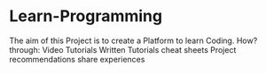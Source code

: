 # Learn-Programming

The aim of this Project is to create a Platform to learn Coding.
How? through: 
Video Tutorials
Written Tutorials
cheat sheets
Project recommendations
share experiences